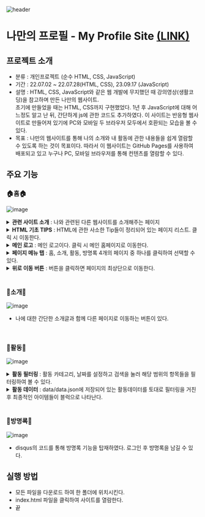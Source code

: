 ![header](https://capsule-render.vercel.app/api?type=transparent&height=300&section=header&text=My%20Profile🥳&fontSize=70&fontColor=8ac0ad)  
# 나만의 프로필 - My Profile Site [(LINK)](https://chaedoll.github.io/ChaeDoll/page/)
## 프로젝트 소개
- 분류 : 개인프로젝트 (순수 HTML, CSS, JavaScript)
- 기간 : 22.07.02 ~ 22.07.28(HTML, CSS), 23.09.17 (JavaScript)
- 설명 : HTML, CSS, JavaScript와 같은 웹 개발에 무지했던 때 강의영상(생활코딩)을 참고하며 만든 나만의 웹사이트.  
  초기에 만들었을 때는 HTML, CSS까지 구현했었다. 1년 후 JavaScript에 대해 어느정도 알고 난 뒤, 간단하게 js에 관한 코드도 추가하였다.
  이 사이트는 반응형 웹사이트로 만들어져 있기에 PC와 모바일 두 브라우저 모두에서 호환되는 모습을 볼 수 있다.
- 목표 : 나만의 웹사이트를 통해 나의 소개와 내 활동에 관한 내용들을 쉽게 열람할 수 있도록 하는 것이 목표이다.
  따라서 이 웹사이트는 GitHub Pages를 사용하여 배포되고 있고 누구나 PC, 모바일 브라우저를 통해 컨텐츠를 열람할 수 있다.

## 주요 기능
### 🏠홈🏠
![image](https://github.com/ChaeDoll/ChaeDoll/assets/108540812/5c458786-33c2-4aa9-90e0-6aab56d0fa34)  
<details>
  <summary><b>관련 사이트 소개</b> : 나와 관련된 다른 웹사이트를 소개해주는 페이지</summary>
</details>
<details>
  <summary><b>HTML 기초 TIPS</b> : HTML에 관한 사소한 Tip들이 정리되어 있는 페이지 리스트. 클릭 시 이동한다.</summary>
</details>
<details>
  <summary><b>메인 로고</b> : 메인 로고이다. 클릭 시 메인 홈페이지로 이동한다.</summary>
</details>
<details>
  <summary><b>페이지 메뉴 탭</b> : 홈, 소개, 활동, 방명록 4개의 페이지 중 하나를 클릭하여 선택할 수 있다. </summary>
</details>
<details>
  <summary><b>위로 이동 버튼</b> : 버튼을 클릭하면 페이지의 최상단으로 이동한다.</summary>
</details>

<br>

### 🤝소개🤝
![image](https://github.com/ChaeDoll/ChaeDoll/assets/108540812/c4335c22-9436-4d4f-9c1e-110c25b255b6)
- 나에 대한 간단한 소개글과 함께 다른 페이지로 이동하는 버튼이 있다.

<br>

### 🧾활동🧾
![image](https://github.com/ChaeDoll/ChaeDoll/assets/108540812/bb490ca6-5acf-48db-bd7d-9571970cafca)  
<details>
  <summary><b>활동 필터링</b> : 활동 카테고리, 날짜를 설정하고 검색을 눌러 해당 범위의 항목들을 필터링하여 볼 수 있다.</summary>
</details>
<details>
  <summary><b>활동 데이터</b> : data/data.json에 저장되어 있는 활동데이터를 토대로 필터링을 거친 후 최종적인 아이템들이 블럭으로 나타난다.</summary>
</details>

<br>

### 📒방명록📒
![image](https://github.com/ChaeDoll/ChaeDoll/assets/108540812/b5b46360-f1bc-4417-b5c5-08ce893bae72)  
- disqus의 코드를 통해 방명록 기능을 탑재하였다. 로그인 후 방명록을 남길 수 있다.

## 실행 방법
- 모든 파일을 다운로드 하여 한 폴더에 위치시킨다.
- index.html 파일을 클릭하여 사이트를 열람한다.
- 끝
